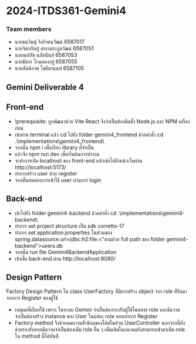# 2024-ITDS361-Gemini4
### Team members
- นายธนวิชญ์ จึงกิจธนวัฒน์ 6587017
- นายจิตรกัณฐ์ ดำรงตระกูลวัฒน์ 6587051
- นายณปภัช นภัสนันท์ 6587053
- นายธัชกร โกมลคงอยู่ 6587055
- นายสันติภาพ โชติมานนท์ 6587105

## Gemini Deliverable 4
## Front-end
- !prerequisite: ถูกพัฒนาด้วย Vite React จึงจำเป็นต้องติดตั้ง Node.js และ NPM เครื่องก่อน
- เข้าผ่าน terminal แล้ว cd ไปยัง folder gemini4_frontend ด้วยคำสั่ง cd .\implementations\gemini4_frontend\
- จากนั้น npm i เพื่อเรียก library ที่จำเป็น
- แล้วจึง npm run dev เพื่อเริ่มต้นการทำงาน
- จะทำการเปิด localhost ของ front-end แล้วเข้าไปยังหน้าเว็บผ่าน http://localhost:5173/
- ทำการสร้าง user ด้วย register
- จากนั้นทดสอบการเข้าใช้ user ผ่านการ login

## Back-end
- เข้าไปยัง folder gemini4-backend ด้วยคำสั่ง cd .\implementations\gemini4-backend\
- ทำการ set project structure เป็น sdk corretto-17
- ทำการ set application.properties ในส่วนของ spring.datasource.url=jdbc:h2:file:<"ตามด้วย full path ของ folder gemini4-backend">users.db
- จากนั้น run file Gemini4BackendApplication
- เข้าเช็ค back-end ผ่าน http://localhost:8080/
## Design Pattern
Factory Design Pattern ใน class UserFactory ที่มีการสร้าง object จาก role ที่รับมาจากการ Register ของผู้ใช้
- เหตุผลที่เลือกใช้ เพราะ ในระบบ Gemini จำเป็นต้องรองรับผู้ใช้ในหลาย role และมีความจำเป็นต้องสร้าง instance ของ User ในแต่ละ role ตอนทำการ Register 
- Factory method จึงช่วยลดความซ้ำซ้อนของโค้ดในส่วน UserController นอกจากนี้ยังช่วยรองรับหากมีความจำเป็นต้องเพิ่ม role อื่น ๆ เพิ่มเติมในอนาคตยังสามารถเข้ามาเพิ่ม role ใน method นี้ได้ทันที
